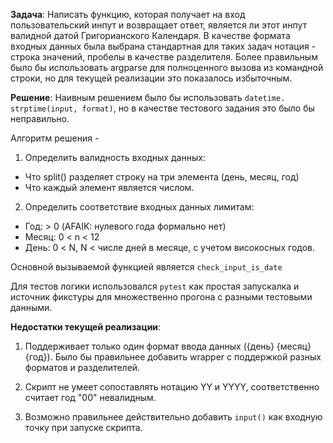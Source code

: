 **Задача**: 
Написать функцию, которая получает на вход пользовательский инпут и возвращает ответ, является ли этот инпут валидной датой Григорианского Календаря. 
В качестве формата входных данных была выбрана стандартная для таких задач нотация - строка значений, пробелы в качестве разделителя. 
Более правильным было бы использовать argparse для полноценного вызова из командной строки, но для текущей реализации это показалось избыточным.  

**Решение**:
Наивным решением было бы использовать ```datetime. strptime(input, format)```, но в качестве тестового задания это было бы неправильно. 

Алгоритм решения -
1) Определить валидность входных данных: 
- Что split() разделяет строку на три элемента (день, месяц, год)
- Что каждый элемент является числом.  
2) Определить соответствие входных данных лимитам: 
- Год: > 0 (AFAIK: нулевого года формально нет)
- Месяц: 0 < n < 12
- День: 0 < N, N < числе дней в месяце, с учетом високосных годов. 

Основной вызываемой функцией является ```check_input_is_date```

Для тестов логики использовался ```pytest``` как простая запускалка и источник фикстуры для множественно прогона с разными тестовыми данными. 


**Недостатки текущей реализации**: 
1. Поддерживает только один формат ввода данных ({день} {месяц} {год}). 
Было бы правильнее добавить wrapper с поддержкой разных форматов и разделителей. 

2. Скрипт не умеет сопоставлять нотацию YY и YYYY, соответственно считает год "00" невалидным. 

3. Возможно правильнее действительно добавить ```input()``` как входную точку при запуске скрипта.
